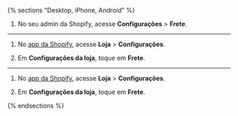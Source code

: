 {% sections "Desktop, iPhone, Android" %}

1. No seu admin da Shopify, acesse **Configurações** > **Frete**.

----

1. No [app da Shopify](https://www.shopify.com/install/detect), acesse **Loja** > **Configurações**.

2. Em **Configurações da loja**, toque em **Frete**.

----

1. No [app da Shopify](https://www.shopify.com/install/detect), acesse **Loja** > **Configurações**.

2. Em **Configurações da loja**, toque em **Frete**.

{% endsections %}
